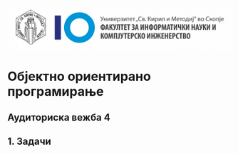 <img src="../img/logo_mk.png">

# Објектно ориентирано програмирање
## Аудиториска вежба 4

1\. Задачи
----------